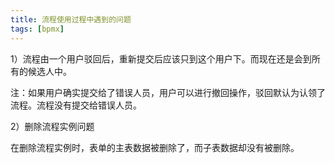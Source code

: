 ```yaml
---
title: 流程使用过程中遇到的问题
tags: [bpmx]
---
```


1）流程由一个用户驳回后，重新提交后应该只到这个用户下。而现在还是会到所有的候选人中。

注：如果用户确实提交给了错误人员，用户可以进行撤回操作，驳回默认为认领了流程。流程没有提交给错误人员。

2）删除流程实例问题

在删除流程实例时，表单的主表数据被删除了，而子表数据却没有被删除。

